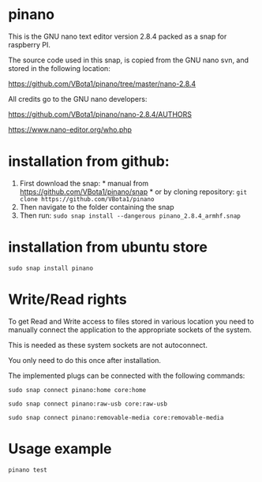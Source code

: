 # pinano
This is the GNU nano text editor version 2.8.4 packed as a snap for raspberry PI. 

The source code used in this snap, is copied from the GNU nano svn, and stored in the following location: 

https://github.com/VBota1/pinano/tree/master/nano-2.8.4


All credits go to the GNU nano developers: 

 https://github.com/VBota1/pinano/nano-2.8.4/AUTHORS 
 
 https://www.nano-editor.org/who.php

# installation from github:
  1. First download the snap:
    * manual from https://github.com/VBota1/pinano/snap
    * or by cloning repository: ```git clone https://github.com/VBota1/pinano```
  2. Then navigate to the folder containing the snap
  3. Then run:
    ```sudo snap install --dangerous pinano_2.8.4_armhf.snap```

# installation from ubuntu store
  ```sudo snap install pinano```
  
# Write/Read rights
  To get Read and Write access to files stored in various location you need to manually connect the application to the appropriate sockets of the system.
  
  This is needed as these system sockets are not autoconnect.
  
  You only need to do this once after installation. 
  
  The implemented plugs can be connected with the following commands:
  
  ```sudo snap connect pinano:home core:home```
  
  ```sudo snap connect pinano:raw-usb core:raw-usb```
  
  ```sudo snap connect pinano:removable-media core:removable-media```

# Usage example
  ```pinano test```
